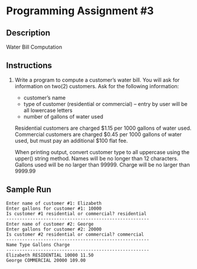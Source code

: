 # Programming Assignment #3

## Description
Water Bill Computation

## Instructions
1. Write a program to compute a customer’s water bill. You will ask for information on two(2) customers. Ask for
the following information:

	- customer’s name
	- type of customer (residential or commercial) – entry by user will be all lowercase letters
	- number of gallons of water used

	Residential customers are charged $1.15 per 1000 gallons of water used.
	Commercial customers are charged $0.45 per 1000 gallons of water used, but must pay an additional $100 flat fee.
	
	When printing output, convert customer type to all uppercase using the upper() string method.
	Names will be no longer than 12 characters. Gallons used will be no larger than 99999.
	Charge will be no larger than 9999.99

## Sample Run
	Enter name of customer #1: Elizabeth
	Enter gallons for customer #1: 10000
	Is customer #1 residential or commercial? residential
	------------------------------------------------------
	Enter name of customer #2: George
	Enter gallons for customer #2: 20000
	Is customer #2 residential or commercial? commercial
	------------------------------------------------------
	Name Type Gallons Charge
	------------------------------------------------------
	Elizabeth RESIDENTIAL 10000 11.50
	George COMMERCIAL 20000 109.00